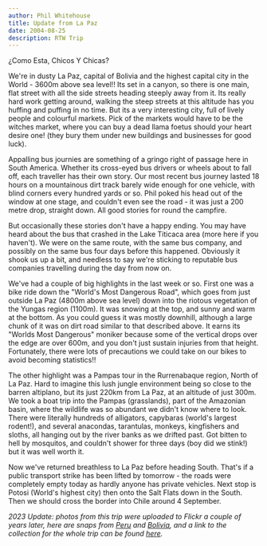 ```yaml
---
author: Phil Whitehouse
title: Update from La Paz
date: 2004-08-25
description: RTW Trip
---
```


¿Como Esta, Chicos Y Chicas?

We're in dusty La Paz, capital of Bolivia and the highest capital city in the World - 3600m above sea level!! Its set in a canyon, so there is one main, flat street with all the side streets heading steeply away from it. Its really hard work getting around, walking the steep streets at this altitude has you huffing and puffing in no time. But its a very interesting city, full of lively people and colourful markets. Pick of the markets would have to be the witches market, where you can buy a dead llama foetus should your heart desire one! (they bury them under new buildings and businesses for good luck).

Appalling bus journies are something of a gringo right of passage here in South America. Whether its cross-eyed bus drivers or wheels about to fall off, each traveller has their own story. Our most recent bus journey lasted 18 hours on a mountainous dirt track barely wide enough for one vehicle, with blind corners every hundred yards or so. Phil poked his head out of the window at one stage, and couldn't even see the road - it was just a 200 metre drop, straight down. All good stories for round the campfire.

But occasionally these stories don't have a happy ending. You may have heard about the bus that crashed in the Lake Titicaca area (more here if you haven't). We were on the same route, with the same bus company, and possibly on the same bus four days before this happened. Obviously it shook us up a bit, and needless to say we're sticking to reputable bus companies travelling during the day from now on.

We've had a couple of big highlights in the last week or so. First one was a bike ride down the "World's Most Dangerous Road", which goes from just outside La Paz (4800m above sea level) down into the riotous vegetation of the Yungas region (1100m). It was snowing at the top, and sunny and warm at the bottom. As you could guess it was mostly downhill, although a large chunk of it was on dirt road similar to that described above. It earns its "Worlds Most Dangerous" moniker because some of the vertical drops over the edge are over 600m, and you don't just sustain injuries from that height. Fortunately, there were lots of precautions we could take on our bikes to avoid becoming statistics!!

The other highlight was a Pampas tour in the Rurrenabaque region, North of La Paz. Hard to imagine this lush jungle environment being so close to the barren altiplano, but its just 220km from La Paz, at an altitude of just 300m. We took a boat trip into the Pampas (grasslands), part of the Amazonian basin, where the wildlife was so abundant we didn't know where to look. There were literally hundreds of alligators, capybaras (world's largest rodent!), and several anacondas, tarantulas, monkeys, kingfishers and sloths, all hanging out by the river banks as we drifted past. Got bitten to hell by mosquitos, and couldn't shower for three days (boy did we stink!) but it was well worth it.

Now we've returned breathless to La Paz before heading South. That's if a public transport strike has been lifted by tomorrow - the roads were completely empty today as hardly anyone has private vehicles. Next stop is Potosi (World's highest city) then onto the Salt Flats down in the South. Then we should cross the border into Chile around 4 September.

_2023 Update: photos from this trip were uploaded to Flickr a couple of years later, here are snaps from [Peru](https://www.flickr.com/photos/philliecasablanca/sets/72157603256698743/) and [Bolivia](https://www.flickr.com/photos/philliecasablanca/sets/72157603256954413/), and a link to the collection for the whole trip can be found [here](https://www.flickr.com/photos/philliecasablanca/collections/72157603189229392/)._
